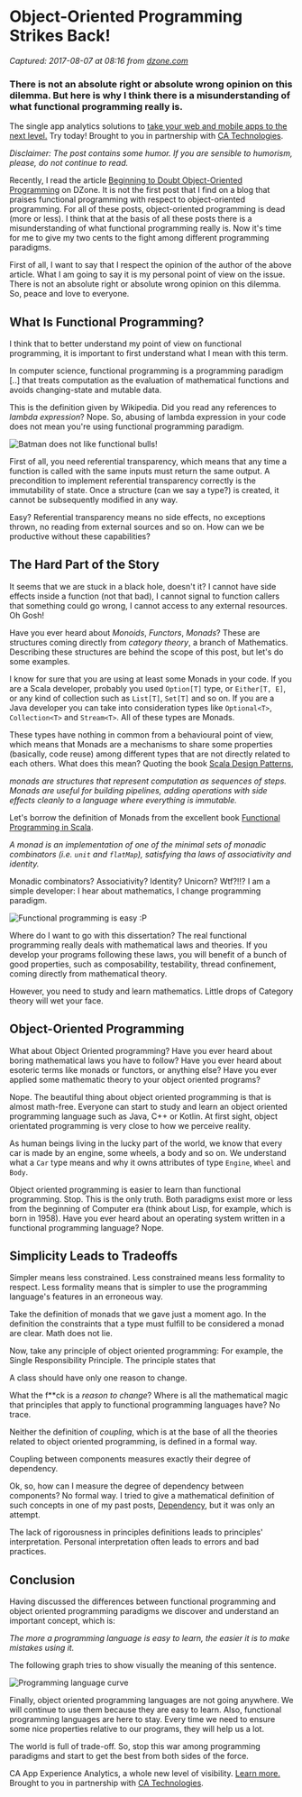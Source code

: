# Object-Oriented Programming Strikes Back!

_Captured: 2017-08-07 at 08:16 from [dzone.com](https://dzone.com/articles/object-oriented-programming-strikes-back?edition=313395&utm_source=Daily%20Digest&utm_medium=email&utm_campaign=Daily%20Digest%202017-08-06)_

### There is not an absolute right or absolute wrong opinion on this dilemma. But here is why I think there is a misunderstanding of what functional programming really is.

The single app analytics solutions to [take your web and mobile apps to the next level.](https://dzone.com/go?i=208121&u=https%3A%2F%2Fad.doubleclick.net%2Fddm%2Ftrackclk%2FN6040.130331DZONE%2FB11232955.150143155%3Bdc_trk_aid%3D322361301%3Bdc_trk_cid%3D81513735%3Bdc_lat%3D%3Bdc_rdid%3D%3Btag_for_child_directed_treatment%3D) Try today! Brought to you in partnership with [CA Technologies](https://dzone.com/go?i=208121&u=https%3A%2F%2Fad.doubleclick.net%2Fddm%2Ftrackclk%2FN6040.130331DZONE%2FB11232955.150143155%3Bdc_trk_aid%3D321036346%3Bdc_trk_cid%3D81513735%3Bdc_lat%3D%3Bdc_rdid%3D%3Btag_for_child_directed_treatment%3D).

_Disclaimer: The post contains some humor. If you are sensible to humorism, please, do not continue to read._

Recently, I read the article [Beginning to Doubt Object-Oriented Programming](https://dzone.com/articles/beginning-to-doubt-object-oriented-programming-1) on DZone. It is not the first post that I find on a blog that praises functional programming with respect to object-oriented programming. For all of these posts, object-oriented programming is dead (more or less). I think that at the basis of all these posts there is a misunderstanding of what functional programming really is. Now it's time for me to give my two cents to the fight among different programming paradigms.

First of all, I want to say that I respect the opinion of the author of the above article. What I am going to say it is my personal point of view on the issue. There is not an absolute right or absolute wrong opinion on this dilemma. So, peace and love to everyone.

## What Is Functional Programming?

I think that to better understand my point of view on functional programming, it is important to first understand what I mean with this term.

In computer science, functional programming is a programming paradigm [..] that treats computation as the evaluation of mathematical functions and avoids changing-state and mutable data.

This is the definition given by Wikipedia. Did you read any references to _lambda expression_? Nope. So, abusing of lambda expression in your code does not mean you're using functional programming paradigm.

![Batman does not like functional bulls!](https://i.imgflip.com/1sy6bf.jpg)

First of all, you need referential transparency, which means that any time a function is called with the same inputs must return the same output. A precondition to implement referential transparency correctly is the immutability of state. Once a structure (can we say a type?) is created, it cannot be subsequently modified in any way.

Easy? Referential transparency means no side effects, no exceptions thrown, no reading from external sources and so on. How can we be productive without these capabilities?

## The Hard Part of the Story

It seems that we are stuck in a black hole, doesn't it? I cannot have side effects inside a function (not that bad), I cannot signal to function callers that something could go wrong, I cannot access to any external resources. Oh Gosh!

Have you ever heard about _Monoids_, _Functors_, _Monads_? These are structures coming directly from _category theory_, a branch of Mathematics. Describing these structures are behind the scope of this post, but let's do some examples.

I know for sure that you are using at least some Monads in your code. If you are a Scala developer, probably you used `Option[T]` type, or `Either[T, E]`, or any kind of collection such as `List[T]`, `Set[T]` and so on. If you are a Java developer you can take into consideration types like `Optional<T>`, `Collection<T>` and `Stream<T>`. All of these types are Monads.

These types have nothing in common from a behavioural point of view, which means that Monads are a mechanisms to share some properties (basically, code reuse) among different types that are not directly related to each others. What does this mean? Quoting the book [Scala Design Patterns](https://www.amazon.com/Scala-Design-Patterns-Ivan-Nikolov/dp/1785882503),

_monads are structures that represent computation as sequences of steps. Monads are useful for building pipelines, adding operations with side effects cleanly to a language where everything is immutable._

Let's borrow the definition of Monads from the excellent book [Functional Programming in Scala](https://www.manning.com/books/functional-programming-in-scala).

_A monad is an implementation of one of the minimal sets of monadic combinators (i.e. `unit` and `flatMap`), satisfying tha laws of associativity and identity._

Monadic combinators? Associativity? Identity? Unicorn? Wtf?!!? I am a simple developer: I hear about mathematics, I change programming paradigm.

![Functional programming is easy :P](https://i.imgflip.com/1sydmc.jpg)

Where do I want to go with this dissertation? The real functional programming really deals with mathematical laws and theories. If you develop your programs following these laws, you will benefit of a bunch of good properties, such as composability, testability, thread confinement, coming directly from mathematical theory.

However, you need to study and learn mathematics. Little drops of Category theory will wet your face.

## Object-Oriented Programming

What about Object Oriented programming? Have you ever heard about boring mathematical laws you have to follow? Have you ever heard about esoteric terms like monads or functors, or anything else? Have you ever applied some mathematic theory to your object oriented programs?

Nope. The beautiful thing about object oriented programming is that is almost math-free. Everyone can start to study and learn an object oriented programming language such as Java, C++ or Kotlin. At first sight, object orientated programming is very close to how we perceive reality.

As human beings living in the lucky part of the world, we know that every car is made by an engine, some wheels, a body and so on. We understand what a `Car` type means and why it owns attributes of type `Engine`, `Wheel` and `Body`.

Object oriented programming is easier to learn than functional programming. Stop. This is the only truth. Both paradigms exist more or less from the beginning of Computer era (think about Lisp, for example, which is born in 1958). Have you ever heard about an operating system written in a functional programming language? Nope.

## Simplicity Leads to Tradeoffs

Simpler means less constrained. Less constrained means less formality to respect. Less formality means that is simpler to use the programming language's features in an erroneous way.

Take the definition of monads that we gave just a moment ago. In the definition the constraints that a type must fulfill to be considered a monad are clear. Math does not lie.

Now, take any principle of object oriented programming: For example, the Single Responsibility Principle. The principle states that

A class should have only one reason to change.

What the f**ck is a _reason to change_? Where is all the mathematical magic that principles that apply to functional programming languages have? No trace.

Neither the definition of _coupling_, which is at the base of all the theories related to object oriented programming, is defined in a formal way.

Coupling between components measures exactly their degree of dependency.

Ok, so, how can I measure the degree of dependency between components? No formal way. I tried to give a mathematical definition of such concepts in one of my past posts, [Dependency](http://rcardin.github.io/programming/oop/software-engineering/2017/04/10/dependency-dot.html), but it was only an attempt.

The lack of rigorousness in principles definitions leads to principles' interpretation. Personal interpretation often leads to errors and bad practices.

## Conclusion

Having discussed the differences between functional programming and object oriented programming paradigms we discover and understand an important concept, which is:

_The more a programming language is easy to learn, the easier it is to make mistakes using it._

The following graph tries to show visually the meaning of this sentence.

![Programming language curve](http://rcardin.github.io/assets/2017-08-01/programming_languages_curve.png)

Finally, object oriented programming languages are not going anywhere. We will continue to use them because they are easy to learn. Also, functional programming languages are here to stay. Every time we need to ensure some nice properties relative to our programs, they will help us a lot.

The world is full of trade-off. So, stop this war among programming paradigms and start to get the best from both sides of the force.

CA App Experience Analytics, a whole new level of visibility. [Learn more.](https://dzone.com/go?i=208122&u=https%3A%2F%2Fad.doubleclick.net%2Fddm%2Ftrackclk%2FN6040.130331DZONE%2FB11232955.150143157%3Bdc_trk_aid%3D322361143%3Bdc_trk_cid%3D81513735%3Bdc_lat%3D%3Bdc_rdid%3D%3Btag_for_child_directed_treatment%3D) Brought to you in partnership with [CA Technologies](https://dzone.com/go?i=208122&u=https%3A%2F%2Fad.doubleclick.net%2Fddm%2Ftrackclk%2FN6040.130331DZONE%2FB11232955.150143157%3Bdc_trk_aid%3D322361143%3Bdc_trk_cid%3D81513735%3Bdc_lat%3D%3Bdc_rdid%3D%3Btag_for_child_directed_treatment%3D).
